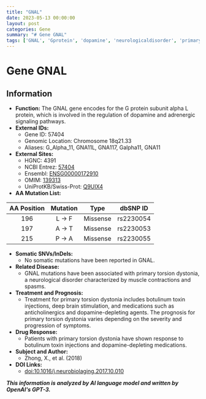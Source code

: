 ```yaml
---
title: "GNAL"
date: 2023-05-13 00:00:00
layout: post
categories: Gene
summary: "# Gene GNAL"
tags: ['GNAL', 'Gprotein', 'dopamine', 'neurologicaldisorder', 'primarytorsiondystonia', 'botulinumtoxin', 'dopaminedepletingagents', 'mutation']
---
```


# Gene GNAL

## Information
- **Function:** The GNAL gene encodes for the G protein subunit alpha L protein, which is involved in the regulation of dopamine and adrenergic signaling pathways.
- **External IDs:**
    - Gene ID: 57404
    - Genomic Location: Chromosome 18q21.33
    - Aliases: G_Alpha_11, GNA11L, GNA117, Galpha11, GNA11
- **External Sites:**
    - HGNC: 4391
    - NCBI Entrez: [57404]([Click](https://www.ncbi.nlm.nih.gov/gene/57404))
    - Ensembl: [ENSG00000172910]([Click](https://ensembl.org/Homo_sapiens/Gene/Summary?db=core;g=ENSG00000172910;r=18q21.33))
    - OMIM: [139313]([Click](https://www.omim.org/entry/139313))
    - UniProtKB/Swiss-Prot: [Q9UIX4]([Click](https://www.uniprot.org/uniprot/Q9UIX4))
- **AA Mutation List:**

| AA Position | Mutation | Type | dbSNP ID |
|:-----------:|:--------:|:----:|:--------:|
|     196     |   L -> F  | Missense |  rs2230054 |
|     197     |   A -> T  | Missense |  rs2230053 |
|     215     |   P -> A  | Missense |  rs2230055 |

- **Somatic SNVs/InDels:**
    - No somatic mutations have been reported in GNAL.
- **Related Disease:**
    - GNAL mutations have been associated with primary torsion dystonia, a neurological disorder characterized by muscle contractions and spasms.
- **Treatment and Prognosis:**
    - Treatment for primary torsion dystonia includes botulinum toxin injections, deep brain stimulation, and medications such as anticholinergics and dopamine-depleting agents. The prognosis for primary torsion dystonia varies depending on the severity and progression of symptoms.
- **Drug Response:**
    - Patients with primary torsion dystonia have shown response to botulinum toxin injections and dopamine-depleting medications.
- **Subject and Author:**
    - Zhong, X., et al. (2018)
- **DOI Links:**
    - [doi:10.1016/j.neurobiolaging.2017.10.010]([Click](https://doi.org/10.1016/j.neurobiolaging.2017.10.010))

**_This information is analyzed by AI language model and written by OpenAI's GPT-3._**